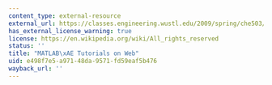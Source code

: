 ```yaml
---
content_type: external-resource
external_url: https://classes.engineering.wustl.edu/2009/spring/che503/LinksMatlabTutorial.pdf
has_external_license_warning: true
license: https://en.wikipedia.org/wiki/All_rights_reserved
status: ''
title: "MATLAB\xAE Tutorials on Web"
uid: e498f7e5-a971-48da-9571-fd59eaf5b476
wayback_url: ''
---
```


